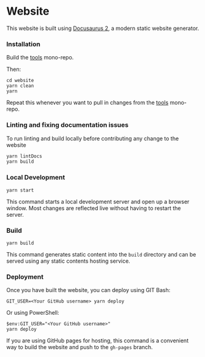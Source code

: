 # Website

This website is built using [Docusaurus 2](https://v2.docusaurus.io/), a modern static website generator.

### Installation

Build the [tools](../tools/readme.md) mono-repo.

Then:

```
cd website
yarn clean
yarn
```

Repeat this whenever you want to pull in changes from the [tools](../tools/readme.md) mono-repo.

### Linting and fixing documentation issues

To run linting and build locally before contributing any change to the website

```sh
yarn lintDocs
yarn build
```

### Local Development

```
yarn start
```

This command starts a local development server and open up a browser window. Most changes are reflected live without having to restart the server.

### Build

```
yarn build
```

This command generates static content into the `build` directory and can be served using any static contents hosting service.

### Deployment

Once you have built the website, you can deploy using GIT Bash:

```
GIT_USER=<Your GitHub username> yarn deploy
```

Or using PowerShell:

```
$env:GIT_USER="<Your GitHub username>"
yarn deploy
```

If you are using GitHub pages for hosting, this command is a convenient way to build the website and push to the `gh-pages` branch.
